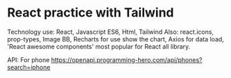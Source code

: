 # React practice with Tailwind

Technology use: React, Javascript ES6, Html, Tailwind
Also: react.icons, prop-types, Image BB, Recharts for use show the chart, Axios for data load, 'React awesome components' most popular for React all library.

API: For phone https://openapi.programming-hero.com/api/phones?search=iphone
